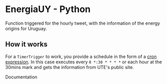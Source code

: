 # EnergiaUY - Python

Function triggered for the hourly tweet, with the information of the energy origins for Uruguay.

## How it works

For a `TimerTrigger` to work, you provide a schedule in the form of a [cron expression](https://en.wikipedia.org/wiki/Cron#CRON_expression). In this case executes every `0 *:30 * * * *` or each hour at the 30mins mark and gets the information from UTE's public site.


<TODO> Documentation
